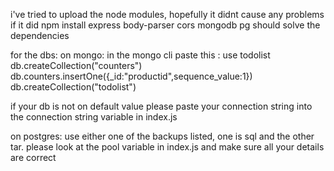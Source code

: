 i've tried to upload the node modules, hopefully it didnt cause any problems
if it did 
npm install express body-parser cors mongodb pg
should solve the dependencies


for the dbs:
on mongo:
in the mongo cli paste this :
  use todolist
  db.createCollection("counters")
  db.counters.insertOne({_id:"productid",sequence_value:1})
  db.createCollection("todolist")
  
if your db is not on default value please paste your connection string into the connection string variable in index.js

on postgres:
use either one of the backups listed, one is sql and the other tar.
please look at the pool variable in index.js and make sure all your details are correct
